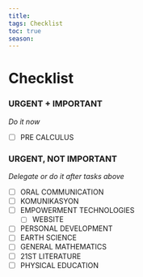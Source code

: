 ```yaml
---
title: 
tags: Checklist
toc: true
season: 
---
```

# Checklist

### URGENT + IMPORTANT
*Do it now*
- [ ] PRE CALCULUS

### URGENT, NOT IMPORTANT
*Delegate or do it after tasks above*
- [ ] ORAL COMMUNICATION
- [ ] KOMUNIKASYON
- [ ] EMPOWERMENT TECHNOLOGIES
	- [ ] WEBSITE
- [ ] PERSONAL DEVELOPMENT
- [ ] EARTH SCIENCE
- [ ] GENERAL MATHEMATICS
- [ ] 21ST LITERATURE
- [ ] PHYSICAL EDUCATION